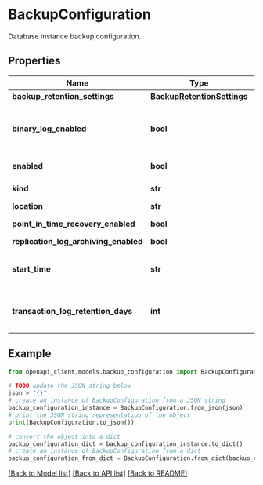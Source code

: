 # BackupConfiguration

Database instance backup configuration.

## Properties

Name | Type | Description | Notes
------------ | ------------- | ------------- | -------------
**backup_retention_settings** | [**BackupRetentionSettings**](BackupRetentionSettings.md) |  | [optional] 
**binary_log_enabled** | **bool** | (MySQL only) Whether binary log is enabled. If backup configuration is disabled, binarylog must be disabled as well. | [optional] 
**enabled** | **bool** | Whether this configuration is enabled. | [optional] 
**kind** | **str** | This is always &#x60;sql#backupConfiguration&#x60;. | [optional] 
**location** | **str** | Location of the backup | [optional] 
**point_in_time_recovery_enabled** | **bool** | Whether point in time recovery is enabled. | [optional] 
**replication_log_archiving_enabled** | **bool** | Reserved for future use. | [optional] 
**start_time** | **str** | Start time for the daily backup configuration in UTC timezone in the 24 hour format - &#x60;HH:MM&#x60;. | [optional] 
**transaction_log_retention_days** | **int** | The number of days of transaction logs we retain for point in time restore, from 1-7. | [optional] 

## Example

```python
from openapi_client.models.backup_configuration import BackupConfiguration

# TODO update the JSON string below
json = "{}"
# create an instance of BackupConfiguration from a JSON string
backup_configuration_instance = BackupConfiguration.from_json(json)
# print the JSON string representation of the object
print(BackupConfiguration.to_json())

# convert the object into a dict
backup_configuration_dict = backup_configuration_instance.to_dict()
# create an instance of BackupConfiguration from a dict
backup_configuration_from_dict = BackupConfiguration.from_dict(backup_configuration_dict)
```
[[Back to Model list]](../README.md#documentation-for-models) [[Back to API list]](../README.md#documentation-for-api-endpoints) [[Back to README]](../README.md)


